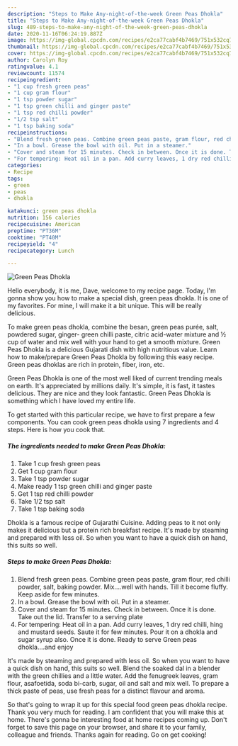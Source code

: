 ```yaml
---
description: "Steps to Make Any-night-of-the-week Green Peas Dhokla"
title: "Steps to Make Any-night-of-the-week Green Peas Dhokla"
slug: 489-steps-to-make-any-night-of-the-week-green-peas-dhokla
date: 2020-11-16T06:24:19.887Z
image: https://img-global.cpcdn.com/recipes/e2ca77cabf4b7469/751x532cq70/green-peas-dhokla-recipe-main-photo.jpg
thumbnail: https://img-global.cpcdn.com/recipes/e2ca77cabf4b7469/751x532cq70/green-peas-dhokla-recipe-main-photo.jpg
cover: https://img-global.cpcdn.com/recipes/e2ca77cabf4b7469/751x532cq70/green-peas-dhokla-recipe-main-photo.jpg
author: Carolyn Roy
ratingvalue: 4.1
reviewcount: 11574
recipeingredient:
- "1 cup fresh green peas"
- "1 cup gram flour"
- "1 tsp powder sugar"
- "1 tsp green chilli and ginger paste"
- "1 tsp red chilli powder"
- "1/2 tsp salt"
- "1 tsp baking soda"
recipeinstructions:
- "Blend fresh green peas. Combine green peas paste, gram flour, red chilli powder, salt, baking powder. Mix....well with hands. Till it become fluffy. Keep aside for few minutes."
- "In a bowl. Grease the bowl with oil. Put in a steamer."
- "Cover and steam for 15 minutes. Check in between. Once it is done. Take out the lid. Transfer to a serving plate"
- "For tempering: Heat oil in a pan. Add curry leaves, 1 dry red chilli, hing and mustard seeds. Saute it for few minutes. Pour it on a dhokla and sugar syrup also. Once it is done. Ready to serve Green peas dhokla....and enjoy"
categories:
- Recipe
tags:
- green
- peas
- dhokla

katakunci: green peas dhokla 
nutrition: 156 calories
recipecuisine: American
preptime: "PT36M"
cooktime: "PT40M"
recipeyield: "4"
recipecategory: Lunch

---
```



![Green Peas Dhokla](https://img-global.cpcdn.com/recipes/e2ca77cabf4b7469/751x532cq70/green-peas-dhokla-recipe-main-photo.jpg)

Hello everybody, it is me, Dave, welcome to my recipe page. Today, I'm gonna show you how to make a special dish, green peas dhokla. It is one of my favorites. For mine, I will make it a bit unique. This will be really delicious.

To make green peas dhokla, combine the besan, green peas purée, salt, powdered sugar, ginger- green chilli paste, citric acid-water mixture and ½ cup of water and mix well with your hand to get a smooth mixture. Green Peas Dhokla is a delicious Gujarati dish with high nutritious value. Learn how to make/prepare Green Peas Dhokla by following this easy recipe. Green peas dhoklas are rich in protein, fiber, iron, etc.

Green Peas Dhokla is one of the most well liked of current trending meals on earth. It's appreciated by millions daily. It's simple, it is fast, it tastes delicious. They are nice and they look fantastic. Green Peas Dhokla is something which I have loved my entire life.


To get started with this particular recipe, we have to first prepare a few components. You can cook green peas dhokla using 7 ingredients and 4 steps. Here is how you cook that.

<!--inarticleads1-->

##### The ingredients needed to make Green Peas Dhokla:

1. Take 1 cup fresh green peas
1. Get 1 cup gram flour
1. Take 1 tsp powder sugar
1. Make ready 1 tsp green chilli and ginger paste
1. Get 1 tsp red chilli powder
1. Take 1/2 tsp salt
1. Take 1 tsp baking soda


Dhokla is a famous recipe of Gujarathi Cuisine. Adding peas to it not only makes it delicious but a protein rich breakfast recipe. It&#39;s made by steaming and prepared with less oil. So when you want to have a quick dish on hand, this suits so well. 

<!--inarticleads2-->

##### Steps to make Green Peas Dhokla:

1. Blend fresh green peas. Combine green peas paste, gram flour, red chilli powder, salt, baking powder. Mix....well with hands. Till it become fluffy. Keep aside for few minutes.
1. In a bowl. Grease the bowl with oil. Put in a steamer.
1. Cover and steam for 15 minutes. Check in between. Once it is done. Take out the lid. Transfer to a serving plate
1. For tempering: Heat oil in a pan. Add curry leaves, 1 dry red chilli, hing and mustard seeds. Saute it for few minutes. Pour it on a dhokla and sugar syrup also. Once it is done. Ready to serve Green peas dhokla....and enjoy


It&#39;s made by steaming and prepared with less oil. So when you want to have a quick dish on hand, this suits so well. Blend the soaked dal in a blender with the green chillies and a little water. Add the fenugreek leaves, gram flour, asafoetida, soda bi-carb, sugar, oil and salt and mix well. To prepare a thick paste of peas, use fresh peas for a distinct flavour and aroma. 

So that's going to wrap it up for this special food green peas dhokla recipe. Thank you very much for reading. I am confident that you will make this at home. There's gonna be interesting food at home recipes coming up. Don't forget to save this page on your browser, and share it to your family, colleague and friends. Thanks again for reading. Go on get cooking!

